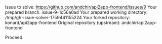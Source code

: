 Issue to solve: https://github.com/andchir/api2app-frontend/issues/9
Your prepared branch: issue-9-1c56a0ad
Your prepared working directory: /tmp/gh-issue-solver-1759441155224
Your forked repository: konard/api2app-frontend
Original repository (upstream): andchir/api2app-frontend

Proceed.